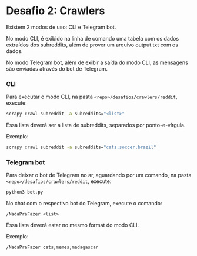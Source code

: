 
# Desafio 2: Crawlers

Existem 2 modos de uso: CLI e Telegram bot.

No modo CLI, é exibido na linha de comando uma tabela com os dados extraídos dos
subreddits, além de prover um arquivo output.txt com os dados.

No modo Telegram bot, além de exibir a saída do modo CLI, as mensagens são
enviadas através do bot de Telegram.

### CLI

Para executar o modo CLI, na pasta `<repo>/desafios/crawlers/reddit`, execute:

```bash
scrapy crawl subreddit -a subreddits="<list>"
```

Essa lista deverá ser a lista de subreddits, separados por ponto-e-vírgula.

Exemplo:
```bash
scrapy crawl subreddit -a subreddits="cats;soccer;brazil"
```

### Telegram bot

Para deixar o bot de Telegram no ar, aguardando por um comando, na pasta
`<repo>/desafios/crawlers/reddit`, execute:

```bash
python3 bot.py
```

No chat com o respectivo bot do Telegram, execute o comando:

```
/NadaPraFazer <list>
```

Essa lista deverá estar no mesmo format do modo CLI.

Exemplo:
```
/NadaPraFazer cats;memes;madagascar
```
